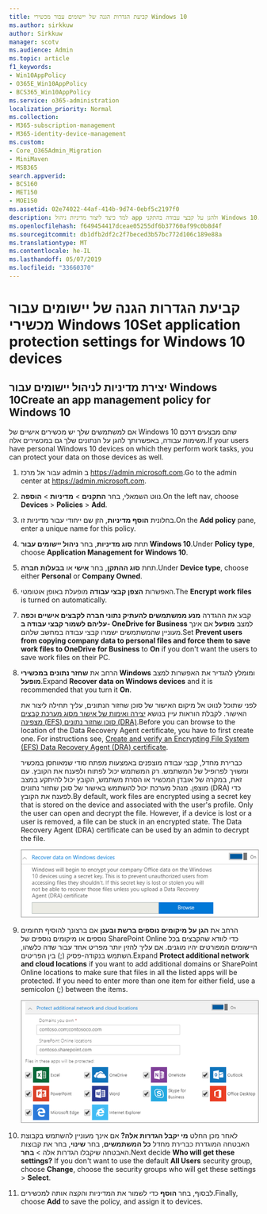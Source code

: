 ```yaml
---
title: קביעת הגדרות הגנה של יישומים עבור מכשירי Windows 10
ms.author: sirkkuw
author: Sirkkuw
manager: scotv
ms.audience: Admin
ms.topic: article
f1_keywords:
- Win10AppPolicy
- O365E_Win10AppPolicy
- BCS365_Win10AppPolicy
ms.service: o365-administration
localization_priority: Normal
ms.collection:
- M365-subscription-management
- M365-identity-device-management
ms.custom:
- Core_O365Admin_Migration
- MiniMaven
- MSB365
search.appverid:
- BCS160
- MET150
- MOE150
ms.assetid: 02e74022-44af-414b-9d74-0ebf5c2197f0
description: למד כיצד ליצור מדיניות ניהול app ולהגן על קבצי עבודה בהתקני Windows 10.
ms.openlocfilehash: f649454417dceae05255df6b37760af99c0b8d4f
ms.sourcegitcommit: db1dfb2df2c2f7beced3b57bc772d106c189e88a
ms.translationtype: MT
ms.contentlocale: he-IL
ms.lasthandoff: 05/07/2019
ms.locfileid: "33660370"
---
```

# <a name="set-application-protection-settings-for-windows-10-devices"></a><span data-ttu-id="92c4c-103">קביעת הגדרות הגנה של יישומים עבור מכשירי Windows 10</span><span class="sxs-lookup"><span data-stu-id="92c4c-103">Set application protection settings for Windows 10 devices</span></span>

## <a name="create-an-app-management-policy-for-windows-10"></a><span data-ttu-id="92c4c-104">יצירת מדיניות לניהול יישומים עבור Windows 10</span><span class="sxs-lookup"><span data-stu-id="92c4c-104">Create an app management policy for Windows 10</span></span>

<span data-ttu-id="92c4c-105">אם למשתמשים שלך יש מכשירים אישיים של Windows 10 שהם מבצעים דרכם משימות עבודה, באפשרותך להגן על הנתונים שלך גם במכשירים אלה.</span><span class="sxs-lookup"><span data-stu-id="92c4c-105">If your users have personal Windows 10 devices on which they perform work tasks, you can protect your data on those devices as well.</span></span>
  
1. <span data-ttu-id="92c4c-106">עבור אל מרכז admin ב <a href="https://go.microsoft.com/fwlink/p/?linkid=837890" target="_blank">https://admin.microsoft.com</a>.</span><span class="sxs-lookup"><span data-stu-id="92c4c-106">Go to the admin center at <a href="https://go.microsoft.com/fwlink/p/?linkid=837890" target="_blank">https://admin.microsoft.com</a>.</span></span> 
    
2. <span data-ttu-id="92c4c-107">נווט השמאלי, בחר **התקנים** \> **מדיניות** \> **הוספה**.</span><span class="sxs-lookup"><span data-stu-id="92c4c-107">On the left nav, choose **Devices** \> **Policies** \> **Add**.</span></span>

3. <span data-ttu-id="92c4c-108">בחלונית **הוסף מדיניות**, הזן שם ייחודי עבור מדיניות זו.</span><span class="sxs-lookup"><span data-stu-id="92c4c-108">On the **Add policy** pane, enter a unique name for this policy.</span></span> 
    
4. <span data-ttu-id="92c4c-109">תחת **סוג מדיניות**, בחר **ניהול יישומים עבור Windows 10**.</span><span class="sxs-lookup"><span data-stu-id="92c4c-109">Under **Policy type**, choose **Application Management for Windows 10**.</span></span>
    
5. <span data-ttu-id="92c4c-110">תחת **סוג ההתקן**, בחר **אישי** או **בבעלות חברה**.</span><span class="sxs-lookup"><span data-stu-id="92c4c-110">Under **Device type**, choose either **Personal** or **Company Owned**.</span></span>
    
6. <span data-ttu-id="92c4c-111">האפשרות **הצפן קבצי עבודה** מופעלת באופן אוטומטי.</span><span class="sxs-lookup"><span data-stu-id="92c4c-111">The **Encrypt work files** is turned on automatically.</span></span> 
    
7. <span data-ttu-id="92c4c-112">קבע את ההגדרה **מנע ממשתמשים להעתיק נתוני חברה לקבצים אישיים וכפה עליהם לשמור קבצי עבודה ב- OneDrive for Business** למצב **מופעל** אם אינך מעוניין שהמשתמשים ישמרו קבצי עבודה במחשב שלהם.</span><span class="sxs-lookup"><span data-stu-id="92c4c-112">Set **Prevent users from copying company data to personal files and force them to save work files to OneDrive for Business** to **On** if you don't want the users to save work files on their PC.</span></span> 
    
9. <span data-ttu-id="92c4c-113">הרחב את **שחזר נתונים במכשירי Windows** ומומלץ להגדיר את האפשרות למצב **מופעל**.</span><span class="sxs-lookup"><span data-stu-id="92c4c-113">Expand **Recover data on Windows devices** and it is recommended that you turn it **On**.</span></span>
    
    <span data-ttu-id="92c4c-p101">לפני שתוכל לנווט אל מיקום האישור של סוכן שחזור הנתונים, עליך תחילה ליצור את האישור. לקבלת הוראות עיין בנושא [יצירה ואימות של אישור מסוג מערכת קבצים מצפינה (EFS) סוכן שחזור נתונים (DRA)](https://go.microsoft.com/fwlink/p/?linkid=853700).</span><span class="sxs-lookup"><span data-stu-id="92c4c-p101">Before you can browse to the location of the Data Recovery Agent certificate, you have to first create one. For instructions see, [Create and verify an Encrypting File System (EFS) Data Recovery Agent (DRA) certificate](https://go.microsoft.com/fwlink/p/?linkid=853700).</span></span>
    
    <span data-ttu-id="92c4c-p102">כברירת מחדל, קבצי עבודה מוצפנים באמצעות מפתח סודי שמאוחסן במכשיר ומשויך לפרופיל של המשתמש. רק המשתמש יכול לפתוח ולפענח את הקובץ. עם זאת, במקרה של אובדן המכשיר או הסרת משתמש, הקובץ יכול להיתקע במצב מוצפן. מנהל מערכת יכול להשתמש באישור של סוכן שחזור נתונים (DRA) כדי לפענח את הקובץ.</span><span class="sxs-lookup"><span data-stu-id="92c4c-p102">By default, work files are encrypted using a secret key that is stored on the device and associated with the user's profile. Only the user can open and decrypt the file. However, if a device is lost or a user is removed, a file can be stuck in an encrypted state. The Data Recovery Agent (DRA) certificate can be used by an admin to decrypt the file.</span></span>
    
    ![Browse to Data Recovery Agent certificate.](media/7d7d664f-b72f-4293-a3e7-d0fa7371366c.png)
  
10. <span data-ttu-id="92c4c-p103">הרחב את **הגן על מיקומים נוספים ברשת ובענן** אם ברצונך להוסיף תחומים נוספים או מיקומים נוספים של SharePoint Online כדי לוודא שהקבצים בכל היישומים המפורטים יהיו מוגנים. אם עליך להזין יותר מפריט אחד עבור שדה כלשהו, השתמש בנקודה-פסיק (;) בין הפריטים.</span><span class="sxs-lookup"><span data-stu-id="92c4c-p103">Expand **Protect additional network and cloud locations** if you want to add additional domains or SharePoint Online locations to make sure that files in all the listed apps will be protected. If you need to enter more than one item for either field, use a semicolon (;) between the items.</span></span>
    
    ![Expand Protect additional network and cloud locations, and enter domains or SharePoint Online sites you own.](media/7afaa0c7-ba53-456d-8c61-312c45e09625.png)
  
11. <span data-ttu-id="92c4c-p104">לאחר מכן החלט **מי יקבל הגדרות אלה?** אם אינך מעוניין להשתמש בקבוצת האבטחה המוגדרת כברירת מחדל **כל המשתמשים**, בחר **שינוי**, בחר את קבוצות האבטחה שיקבלו הגדרות אלה \> **בחר**.</span><span class="sxs-lookup"><span data-stu-id="92c4c-p104">Next decide **Who will get these settings?** If you don't want to use the default **All Users** security group, choose **Change**, choose the security groups who will get these settings \> **Select**.</span></span>
    
12. <span data-ttu-id="92c4c-126">לבסוף, בחר **הוסף** כדי לשמור את המדיניות והקצה אותה למכשירים.</span><span class="sxs-lookup"><span data-stu-id="92c4c-126">Finally, choose **Add** to save the policy, and assign it to devices.</span></span> 